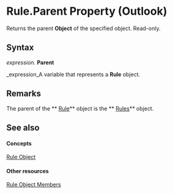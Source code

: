 
# Rule.Parent Property (Outlook)

Returns the parent  **Object** of the specified object. Read-only.


## Syntax

 _expression_. **Parent**

 _expression_A variable that represents a  **Rule** object.


## Remarks

The parent of the  ** [Rule](ea2ddbcc-fd65-a636-c6da-79950033f385.md)** object is the ** [Rules](dd41b4de-bf5f-5532-46c9-394a5d078bec.md)** object.


## See also


#### Concepts


 [Rule Object](ea2ddbcc-fd65-a636-c6da-79950033f385.md)
#### Other resources


 [Rule Object Members](29a5f487-dbcc-7312-c8ba-a05199ce8513.md)
